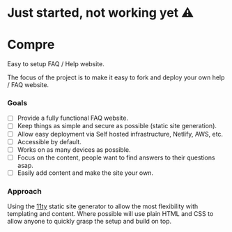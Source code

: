 # Just started, not working yet ⚠️

# Compre
Easy to setup FAQ / Help website.

The focus of the project is to make it easy to fork and deploy your own help / FAQ website.

### Goals
- [ ] Provide a fully functional FAQ website.
- [ ] Keep things as simple and secure as possible (static site generation).
- [ ] Allow easy deployment via Self hosted infrastructure, Netlify, AWS, etc.
- [ ] Accessible by default.
- [ ] Works on as many devices as possible.
- [ ] Focus on the content, people want to find answers to their questions asap.
- [ ] Easily add content and make the site your own.

### Approach

Using the [11ty](https://www.11ty.dev/) static site generator to allow the most flexibility with templating and content. Where possible will use plain HTML and CSS to allow anyone to quickly grasp the setup and build on top.
